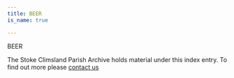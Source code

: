 ```yaml
---
title: BEER
is_name: true

---
```


BEER


The Stoke Climsland Parish Archive holds material under this index entry. To find out more please [contact us](/contact/)
